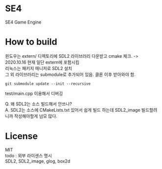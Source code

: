 # SE4
SE4 Game Engine

# How to build
윈도우는 extern/ 디렉토리에 SDL2 라이브러리 다운받고 cmake 체크. -> 2020.10.16 현재 일단 extern에 포함시킴  
리눅스는 패키지 매니저로 SDL2 설치  
그 외 라이브러리는 submodule로 추가되어 있음. 클론 이후 받아와야 함.  
```git
git submodule update --init --recursive
```
test/main.cpp 이용해서 디버깅   

Q. 왜 SDL2는 소스 빌드해서 안쓰나?  
A. SDL2는 소스에 CMakeLists.txt 있어서 쉽게 빌드 하는데 SDL2_image 빌드할려니까 작성해야할게 넘모 많다.

# License
MIT  
todo : 외부 라이센스 명시  
SDL2, SDL2_image, glog, box2d
